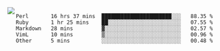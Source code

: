 

<a href="https://github.com/anuraghazra/github-readme-stats">
  <img align="left" src="https://github-readme-stats.vercel.app/api?username=kfly8&count_private=true&show_icons=true&theme=calm" />
</a>


<!--START_SECTION:waka-->

```text
Perl       16 hrs 37 mins  ██████████████████████░░░   88.35 %
Ruby       1 hr 25 mins    ██░░░░░░░░░░░░░░░░░░░░░░░   07.55 %
Markdown   28 mins         ▓░░░░░░░░░░░░░░░░░░░░░░░░   02.57 %
VimL       10 mins         ▒░░░░░░░░░░░░░░░░░░░░░░░░   00.96 %
Other      5 mins          ░░░░░░░░░░░░░░░░░░░░░░░░░   00.48 %
```

<!--END_SECTION:waka-->
